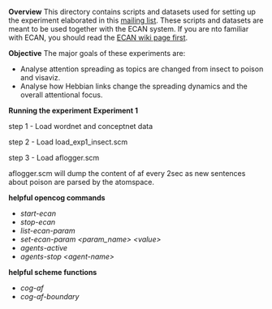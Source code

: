 **Overview**
 This directory contains scripts and datasets used for setting up the experiment 
 elaborated in this [mailing list](https://groups.google.com/forum/#!searchin/opencog/insect%7Csort:relevance/opencog/qpDwVAPkKb8/CkkzsZF_EgAJ).
 These scripts and datasets are meant to be used together with the ECAN system. If you are nto familiar
 with ECAN, you should read the [ECAN wiki page first](http://wiki.opencog.org/w/Economic_attention_allocation).

**Objective**
 The major goals of these experiments are:
  - Analyse attention spreading as topics are changed from insect to poison and visaviz.
  - Analyse how Hebbian links change the spreading dynamics and the overall attentional focus.

**Running the experiment**
**Experiment 1**

step 1 - Load wordnet and conceptnet data

step 2 - Load load_exp1_insect.scm

step 3 - Load aflogger.scm

aflogger.scm will dump the content of af every 2sec as new sentences about poison are parsed by the atomspace.


**helpful opencog commands**

- *start-ecan*
- *stop-ecan*
- *list-ecan-param*
- *set-ecan-param \<param_name\> \<value\>*
- *agents-active*
- *agents-stop \<agent-name\>*

**helpful scheme functions**

- *cog-af*
- *cog-af-boundary*


